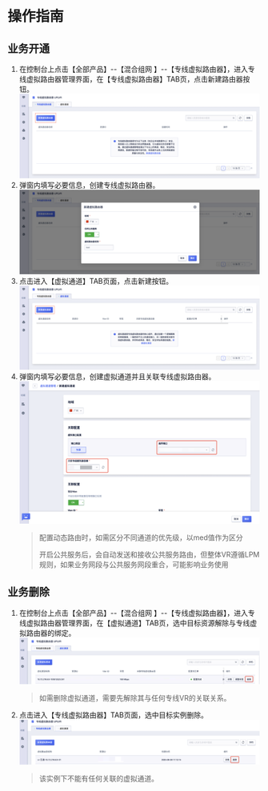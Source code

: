 # 操作指南

## 业务开通

1. 在控制台上点击【全部产品】--【混合组网 】--【专线虚拟路由器】，进入专线虚拟路由器管理界面，在【专线虚拟路由器】TAB页，点击新建路由器按钮。
![](/images/VR1.png)
2. 弹窗内填写必要信息，创建专线虚拟路由器。
![](/images/VR2.png)
3. 点击进入【虚拟通道】TAB页面，点击新建按钮。
![](/images/VR3.png)
4. 弹窗内填写必要信息，创建虚拟通道并且关联专线虚拟路由器。
![](/images/VR4.png)
   > 配置动态路由时，如需区分不同通道的优先级，以med值作为区分
   >
   > 开启公共服务后，会自动发送和接收公共服务路由，但整体VR遵循LPM规则，如果业务网段与公共服务网段重合，可能影响业务使用



## 业务删除

1. 在控制台上点击【全部产品】--【混合组网 】--【专线虚拟路由器】，进入专线虚拟路由器管理界面，在【虚拟通道】TAB页，选中目标资源解除与专线虚拟路由器的绑定。
![](/images/VR5.png)
   > 如需删除虚拟通道，需要先解除其与任何专线VR的关联关系。
3. 点击进入【专线虚拟路由器】TAB页面，选中目标实例删除。
![](/images/VR6.png)
   > 该实例下不能有任何关联的虚拟通道。

